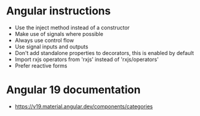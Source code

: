 # Angular instructions

- Use the inject method instead of a constructor
- Make use of signals where possible
- Always use control flow
- Use signal inputs and outputs
- Don't add standalone properties to decorators, this is enabled by default
- Import rxjs operators from 'rxjs' instead of 'rxjs/operators'
- Prefer reactive forms

# Angular 19 documentation
- https://v19.material.angular.dev/components/categories
